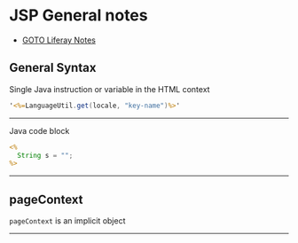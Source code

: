 # JSP General notes

+ [GOTO Liferay Notes](liferay.md)

## General Syntax

Single Java instruction or variable in the HTML context

```jsp
'<%=LanguageUtil.get(locale, "key-name")%>'
```

---

Java code block

```jsp
<%
  String s = "";
%>
```

---

## pageContext

```pageContext``` is an implicit object

---
